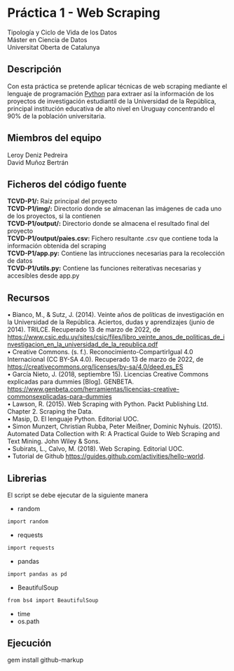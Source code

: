 # Práctica 1 - Web Scraping
Tipología y Ciclo de Vida de los Datos<br/>
Máster en Ciencia de Datos<br/>
Universitat Oberta de Catalunya <br/>

## Descripción
Con esta práctica se pretende aplicar técnicas de web scraping mediante el lenguaje de programación [Python](https://www.python.org/) para extraer así la información de los proyectos de investigación estudiantil de la Universidad de la República, principal institución educativa de alto nivel en Uruguay concentrando el 90% de la población universitaria.

## Miembros del equipo
Leroy Deniz Pedreira <br/>
David Muñoz Bertrán

## Ficheros del código fuente
**TCVD-P1/:** Raíz principal del proyecto <br/>
**TCVD-P1/img/:** Directorio donde se almacenan las imágenes de cada uno de los proyectos, si la contienen <br/>
**TCVD-P1/output/:** Directorio donde se almacena el resultado final del proyecto <br/>
**TCVD-P1/output/paies.csv:** Fichero resultante .csv que contiene toda la información obtenida del scraping <br/>
**TCVD-P1/app.py:** Contiene las intrucciones necesarias para la recolección de datos <br/>
**TCVD-P1/utils.py:** Contiene las funciones reiterativas necesarias y accesibles desde app.py

## Recursos
• Bianco, M., & Sutz, J. (2014). Veinte años de políticas de investigación en la Universidad de la
República. Aciertos, dudas y aprendizajes (junio de 2014). TRILCE. Recuperado 13 de marzo de
2022, de https://www.csic.edu.uy/sites/csic/files/libro_veinte_anos_de_politicas_de_investigacion_en_la_universidad_de_la_republica.pdf <br/>
• Creative Commons. (s. f.). Reconocimiento-CompartirIgual 4.0 Internacional (CC BY-SA 4.0).
Recuperado 13 de marzo de 2022, de https://creativecommons.org/licenses/by-sa/4.0/deed.es_ES <br/>
• García Nieto, J. (2018, septiembre 15). Licencias Creative Commons explicadas para dummies
[Blog]. GENBETA. https://www.genbeta.com/herramientas/licencias-creative-commonsexplicadas-para-dummies <br/>
• Lawson, R. (2015). Web Scraping with Python. Packt Publishing Ltd. Chapter 2. Scraping the
Data.<br/>
• Masip, D. El lenguaje Python. Editorial UOC.</br>
• Simon Munzert, Christian Rubba, Peter Meißner, Dominic Nyhuis. (2015). Automated Data
Collection with R: A Practical Guide to Web Scraping and Text Mining. John Wiley & Sons. <br/>
• Subirats, L., Calvo, M. (2018). Web Scraping. Editorial UOC.<br/>
• Tutorial de Github https://guides.github.com/activities/hello-world.

## Librerias
El script se debe ejecutar de la siguiente manera

 * random
  ```sh
  import random
  ```
 * requests
  ```sh
  import requests
  ```
 * pandas
  ```sh
  import pandas as pd
  ```
 * BeautifulSoup
  ```sh
  from bs4 import BeautifulSoup
  ```
 * time
 * os.path

## Ejecución
gem install github-markup
